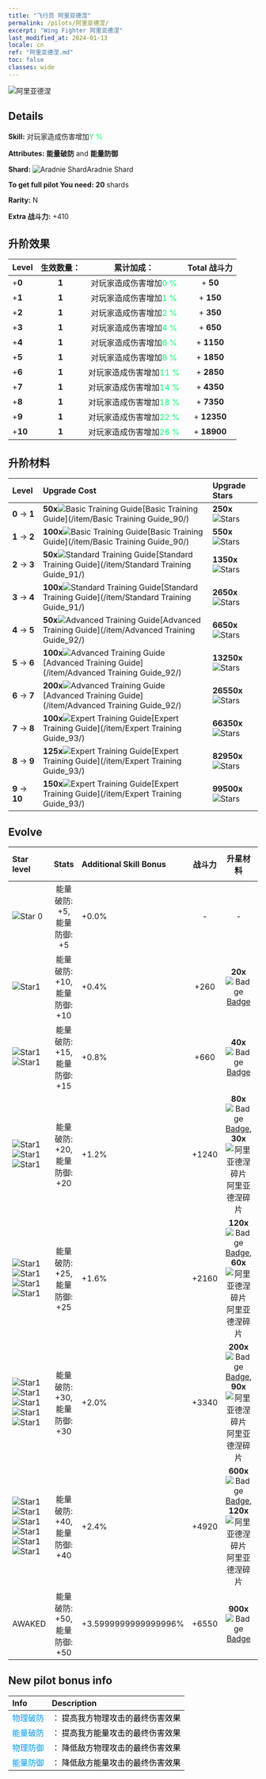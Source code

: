 ```yaml
---
title: "飞行员 阿里亚德涅"
permalink: /pilots/阿里亚德涅/
excerpt: "Wing Fighter 阿里亚德涅"
last_modified_at: 2024-01-13
locale: cn
ref: "阿里亚德涅.md"
toc: false
classes: wide
---
```



 ![阿里亚德涅](/images/pilots/aviator_piece_3008.png)

## Details

 **Skill:** 对玩家造成伤害增加<span style="color: #03ff6b">Y %</span><br/><span style="color: #000000;"></span> 

 **Attributes:** **能量破防** and **能量防御**

 **Shard:** ![Aradnie Shard](/images/pilots/Aradnie_Shard_p.png)Aradnie Shard 

 **To get full pilot You need:** **20** shards 

 **Rarity:** N 

 **Extra 战斗力:** +410 



## 升阶效果

  |  Level | 生效数量： |     累计加成：    | Total 战斗力 |
  |:----|:-----:|:-------------------:|:-------:|
  | +**0**  | **1**  | 对玩家造成伤害增加<span style="color: #03ff6b">0 %</span><br/><span style="color: #000000;"></span>  | + **50** |
  | +**1**  | **1**  | 对玩家造成伤害增加<span style="color: #03ff6b">1 %</span><br/><span style="color: #000000;"></span>  | + **150** |
  | +**2**  | **1**  | 对玩家造成伤害增加<span style="color: #03ff6b">2 %</span><br/><span style="color: #000000;"></span>  | + **350** |
  | +**3**  | **1**  | 对玩家造成伤害增加<span style="color: #03ff6b">4 %</span><br/><span style="color: #000000;"></span>  | + **650** |
  | +**4**  | **1**  | 对玩家造成伤害增加<span style="color: #03ff6b">6 %</span><br/><span style="color: #000000;"></span>  | + **1150** |
  | +**5**  | **1**  | 对玩家造成伤害增加<span style="color: #03ff6b">8 %</span><br/><span style="color: #000000;"></span>  | + **1850** |
  | +**6**  | **1**  | 对玩家造成伤害增加<span style="color: #03ff6b">11 %</span><br/><span style="color: #000000;"></span>  | + **2850** |
  | +**7**  | **1**  | 对玩家造成伤害增加<span style="color: #03ff6b">14 %</span><br/><span style="color: #000000;"></span>  | + **4350** |
  | +**8**  | **1**  | 对玩家造成伤害增加<span style="color: #03ff6b">18 %</span><br/><span style="color: #000000;"></span>  | + **7350** |
  | +**9**  | **1**  | 对玩家造成伤害增加<span style="color: #03ff6b">22 %</span><br/><span style="color: #000000;"></span>  | + **12350** |
  | +**10**  | **1**  | 对玩家造成伤害增加<span style="color: #03ff6b">26 %</span><br/><span style="color: #000000;"></span>  | + **18900** |




## 升阶材料

  |  Level |      Upgrade Cost   |  Upgrade Stars  |
  |:-------|:--------------------|:----------------|
  | **0** -> **1**  | **50x**![Basic Training Guide](/images/item/Basic_Training_Guide_p.png)[Basic Training Guide](/item/Basic Training Guide_90/) | **250x**![Stars](/images/item/Stars_p.png) |
  | **1** -> **2**  | **100x**![Basic Training Guide](/images/item/Basic_Training_Guide_p.png)[Basic Training Guide](/item/Basic Training Guide_90/) | **550x**![Stars](/images/item/Stars_p.png) |
  | **2** -> **3**  | **50x**![Standard Training Guide](/images/item/Standard_Training_Guide_p.png)[Standard Training Guide](/item/Standard Training Guide_91/) | **1350x**![Stars](/images/item/Stars_p.png) |
  | **3** -> **4**  | **100x**![Standard Training Guide](/images/item/Standard_Training_Guide_p.png)[Standard Training Guide](/item/Standard Training Guide_91/) | **2650x**![Stars](/images/item/Stars_p.png) |
  | **4** -> **5**  | **50x**![Advanced Training Guide](/images/item/Advanced_Training_Guide_p.png)[Advanced Training Guide](/item/Advanced Training Guide_92/) | **6650x**![Stars](/images/item/Stars_p.png) |
  | **5** -> **6**  | **100x**![Advanced Training Guide](/images/item/Advanced_Training_Guide_p.png)[Advanced Training Guide](/item/Advanced Training Guide_92/) | **13250x**![Stars](/images/item/Stars_p.png) |
  | **6** -> **7**  | **200x**![Advanced Training Guide](/images/item/Advanced_Training_Guide_p.png)[Advanced Training Guide](/item/Advanced Training Guide_92/) | **26550x**![Stars](/images/item/Stars_p.png) |
  | **7** -> **8**  | **100x**![Expert Training Guide](/images/item/Expert_Training_Guide_p.png)[Expert Training Guide](/item/Expert Training Guide_93/) | **66350x**![Stars](/images/item/Stars_p.png) |
  | **8** -> **9**  | **125x**![Expert Training Guide](/images/item/Expert_Training_Guide_p.png)[Expert Training Guide](/item/Expert Training Guide_93/) | **82950x**![Stars](/images/item/Stars_p.png) |
  | **9** -> **10**  | **150x**![Expert Training Guide](/images/item/Expert_Training_Guide_p.png)[Expert Training Guide](/item/Expert Training Guide_93/) | **99500x**![Stars](/images/item/Stars_p.png) |




## Evolve

  |  Star level | Stats | Additional Skill Bonus | 战斗力 | 升星材料 | Awake Costs Shards |
  |:------------|:-----:|:-------------------|:----------------:|:--------------------:|:-------------|
  | ![Star 0](/images/s0.png)  | 能量破防: +5, 能量防御: +5  | +0.0%  | -  | -  |  |
  | ![Star1](/images/s1.png)  | 能量破防: +10, 能量防御: +10  | +0.4%  | +260  | **20x**![Badge](/images/item/Badge_p.png)[Badge](/item/Badge_94/)  |  |
  | ![Star1](/images/s1.png)![Star1](/images/s1.png)  | 能量破防: +15, 能量防御: +15  | +0.8%  | +660  | **40x**![Badge](/images/item/Badge_p.png)[Badge](/item/Badge_94/)  |  |
  | ![Star1](/images/s1.png)![Star1](/images/s1.png)![Star1](/images/s1.png)  | 能量破防: +20, 能量防御: +20  | +1.2%  | +1240  | **80x**![Badge](/images/item/Badge_p.png)[Badge](/item/Badge_94/), **30x**![阿里亚德涅碎片](/images/pilots/Aradnie_Shard_p.png)阿里亚德涅碎片  |  |
  | ![Star1](/images/s1.png)![Star1](/images/s1.png)![Star1](/images/s1.png)![Star1](/images/s1.png)  | 能量破防: +25, 能量防御: +25  | +1.6%  | +2160  | **120x**![Badge](/images/item/Badge_p.png)[Badge](/item/Badge_94/), **60x**![阿里亚德涅碎片](/images/pilots/Aradnie_Shard_p.png)阿里亚德涅碎片  |  |
  | ![Star1](/images/s1.png)![Star1](/images/s1.png)![Star1](/images/s1.png)![Star1](/images/s1.png)![Star1](/images/s1.png)  | 能量破防: +30, 能量防御: +30  | +2.0%  | +3340  | **200x**![Badge](/images/item/Badge_p.png)[Badge](/item/Badge_94/), **90x**![阿里亚德涅碎片](/images/pilots/Aradnie_Shard_p.png)阿里亚德涅碎片  |  |
  | ![Star1](/images/s1.png)![Star1](/images/s1.png)![Star1](/images/s1.png)![Star1](/images/s1.png)![Star1](/images/s1.png)![Star1](/images/s1.png)  | 能量破防: +40, 能量防御: +40  | +2.4%  | +4920  | **600x**![Badge](/images/item/Badge_p.png)[Badge](/item/Badge_94/), **120x**![阿里亚德涅碎片](/images/pilots/Aradnie_Shard_p.png)阿里亚德涅碎片  |  |
  | AWAKED  | 能量破防: +50, 能量防御: +50  | +3.5999999999999996%  | +6550  | **900x**![Badge](/images/item/Badge_p.png)[Badge](/item/Badge_94/)  |  ![N](/images/pilots/N_p.png) x1060 |



## New pilot bonus info

  |  Info |  Description |
  |:------|:-------------|
  | <span style="color: #0099f2">物理破防</span> | <span style="color: #000000;">： 提高我方物理攻击的最终伤害效果</span> |
  | <span style="color: #0099f2">能量破防</span> | <span style="color: #000000;">： 提高我方能量攻击的最终伤害效果</span> |
  | <span style="color: #0099f2">物理防御</span> | <span style="color: #000000;">： 降低敌方物理攻击的最终伤害效果</span> |
  | <span style="color: #0099f2">能量防御</span> | <span style="color: #000000;">： 降低敌方能量攻击的最终伤害效果</span> |

